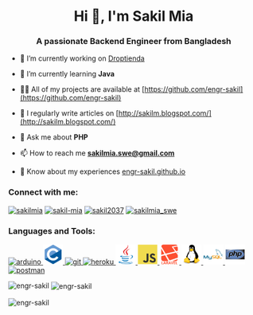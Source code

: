 <h1 align="center">Hi 👋, I'm Sakil Mia</h1>
<h3 align="center">A passionate Backend Engineer from Bangladesh</h3>

- 🔭 I’m currently working on [Droptienda](https://www.droptienda.com/)

- 🌱 I’m currently learning **Java**

- 👨‍💻 All of my projects are available at [https://github.com/engr-sakil](https://github.com/engr-sakil)

- 📝 I regularly write articles on [http://sakilm.blogspot.com/](http://sakilm.blogspot.com/)

- 💬 Ask me about **PHP**

- 📫 How to reach me **sakilmia.swe@gmail.com**

- 📄 Know about my experiences [engr-sakil.github.io](engr-sakil.github.io)

<h3 align="left">Connect with me:</h3>
<p align="left">
<a href="https://linkedin.com/in/sakilmia" target="blank"><img align="center" src="https://raw.githubusercontent.com/rahuldkjain/github-profile-readme-generator/master/src/images/icons/Social/linked-in-alt.svg" alt="sakilmia" height="30" width="40" /></a>
<a href="https://stackoverflow.com/users/sakil-mia" target="blank"><img align="center" src="https://raw.githubusercontent.com/rahuldkjain/github-profile-readme-generator/master/src/images/icons/Social/stack-overflow.svg" alt="sakil-mia" height="30" width="40" /></a>
<a href="https://www.hackerrank.com/sakil2037" target="blank"><img align="center" src="https://raw.githubusercontent.com/rahuldkjain/github-profile-readme-generator/master/src/images/icons/Social/hackerrank.svg" alt="sakil2037" height="30" width="40" /></a>
<a href="https://www.leetcode.com/sakilmia_swe" target="blank"><img align="center" src="https://raw.githubusercontent.com/rahuldkjain/github-profile-readme-generator/master/src/images/icons/Social/leet-code.svg" alt="sakilmia_swe" height="30" width="40" /></a>
</p>

<h3 align="left">Languages and Tools:</h3>
<p align="left"> <a href="https://www.arduino.cc/" target="_blank" rel="noreferrer"> <img src="https://cdn.worldvectorlogo.com/logos/arduino-1.svg" alt="arduino" width="40" height="40"/> </a> <a href="https://www.cprogramming.com/" target="_blank" rel="noreferrer"> <img src="https://raw.githubusercontent.com/devicons/devicon/master/icons/c/c-original.svg" alt="c" width="40" height="40"/> </a> <a href="https://git-scm.com/" target="_blank" rel="noreferrer"> <img src="https://www.vectorlogo.zone/logos/git-scm/git-scm-icon.svg" alt="git" width="40" height="40"/> </a> <a href="https://heroku.com" target="_blank" rel="noreferrer"> <img src="https://www.vectorlogo.zone/logos/heroku/heroku-icon.svg" alt="heroku" width="40" height="40"/> </a> <a href="https://www.java.com" target="_blank" rel="noreferrer"> <img src="https://raw.githubusercontent.com/devicons/devicon/master/icons/java/java-original.svg" alt="java" width="40" height="40"/> </a> <a href="https://developer.mozilla.org/en-US/docs/Web/JavaScript" target="_blank" rel="noreferrer"> <img src="https://raw.githubusercontent.com/devicons/devicon/master/icons/javascript/javascript-original.svg" alt="javascript" width="40" height="40"/> </a> <a href="https://laravel.com/" target="_blank" rel="noreferrer"> <img src="https://raw.githubusercontent.com/devicons/devicon/master/icons/laravel/laravel-plain-wordmark.svg" alt="laravel" width="40" height="40"/> </a> <a href="https://www.linux.org/" target="_blank" rel="noreferrer"> <img src="https://raw.githubusercontent.com/devicons/devicon/master/icons/linux/linux-original.svg" alt="linux" width="40" height="40"/> </a> <a href="https://www.mysql.com/" target="_blank" rel="noreferrer"> <img src="https://raw.githubusercontent.com/devicons/devicon/master/icons/mysql/mysql-original-wordmark.svg" alt="mysql" width="40" height="40"/> </a> <a href="https://www.php.net" target="_blank" rel="noreferrer"> <img src="https://raw.githubusercontent.com/devicons/devicon/master/icons/php/php-original.svg" alt="php" width="40" height="40"/> </a> <a href="https://postman.com" target="_blank" rel="noreferrer"> <img src="https://www.vectorlogo.zone/logos/getpostman/getpostman-icon.svg" alt="postman" width="40" height="40"/> </a> </p>

<p><img align="left" src="https://github-readme-stats.vercel.app/api/top-langs?username=engr-sakil&show_icons=true&locale=en&layout=compact" alt="engr-sakil" /></p>

<p>&nbsp;<img align="center" src="https://github-readme-stats.vercel.app/api?username=engr-sakil&show_icons=true&locale=en" alt="engr-sakil" /></p>

<p><img align="center" src="https://github-readme-streak-stats.herokuapp.com/?user=engr-sakil&" alt="engr-sakil" /></p>

